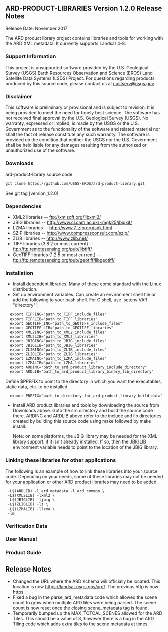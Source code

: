## ARD-PRODUCT-LIBRARIES Version 1.2.0 Release Notes
Release Date: November 2017

The ARD product library project contains libraries and tools for working with the ARD XML metadata. It currently supports Landsat 4-8.

### Support Information
This project is unsupported software provided by the U.S. Geological Survey (USGS) Earth Resources Observation and Science (EROS) Land Satellite Data Systems (LSDS) Project. For questions regarding products produced by this source code, please contact us at custserv@usgs.gov.

### Disclaimer
This software is preliminary or provisional and is subject to revision. It is being provided to meet the need for timely best science. The software has not received final approval by the U.S. Geological Survey (USGS). No warranty, expressed or implied, is made by the USGS or the U.S. Government as to the functionality of the software and related material nor shall the fact of release constitute any such warranty. The software is provided on the condition that neither the USGS nor the U.S. Government shall be held liable for any damages resulting from the authorized or unauthorized use of the software.

### Downloads
ard-product-library source code

    git clone https://github.com/USGS-EROS/ard-product-library.git

See git tag [version_1.2.0]

### Dependencies
  * XML2 libraries -- ftp://xmlsoft.org/libxml2/
  * JBIG libraries -- http://www.cl.cam.ac.uk/~mgk25/jbigkit/
  * LZMA libraries -- http://www.7-zip.org/sdk.html
  * SZIP libraries -- http://www.compressconsult.com/szip/
  * ZLIB libraries -- http://www.zlib.net/
  * TIFF libraries (3.8.2 or most current) -- ftp://ftp.remotesensing.org/pub/libtiff/
  * GeoTIFF libraries (1.2.5 or most current) -- ftp://ftp.remotesensing.org/pub/geotiff/libgeotiff/

### Installation
  * Install dependent libraries.  Many of these come standard with the Linux distribution.
  * Set up environment variables.  Can create an environment shell file or add the following to your bash shell.  For C shell, use 'setenv VAR "directory"'.  
  ```
    export TIFFINC="path_to_TIFF_include_files"
    export TIFFLIB="path_to_TIFF_libraries"
    export GEOTIFF_INC="path_to_GEOTIFF_include_files"
    export GEOTIFF_LIB="path_to_GEOTIFF_libraries"
    export XML2INC="path_to_XML2_include_files"
    export XML2LIB="path_to_XML2_libraries"
    export JBIGINC="path_to_JBIG_include_files"
    export JBIGLIB="path_to_JBIG_libraries"
    export ZLIBINC="path_to_ZLIB_include_files"
    export ZLIBLIB="path_to_ZLIB_libraries"    
    export LZMAINC="path_to_LZMA_include_files"
    export LZMALIB="path_to_LZMA_libraries"
    export ARDINC="path_to_ard_product_library_include_directory"
    export ARDLIB="path_to_ard_product_library_binary_lib_directory"
  ```
  Define $PREFIX to point to the directory in which you want the executables, static data, etc. to be installed.
  ```
    export PREFIX="path_to_directory_for_ard_product_library_build_data"
   ```

* Install ARD product libraries and tools by downloading the source from Downloads above.  Goto the src directory and build the source code there. ARDINC and ARDLIB above refer to the include and lib directories created by building this source code using make followed by make install.

  Note: on some platforms, the JBIG library may be needed for the XML library support, if it isn't already installed.  If so, then the JBIGLIB environment variable needs to point to the location of the JBIG library.

### Linking these libraries for other applications
The following is an example of how to link these libraries into your source
code. Depending on your needs, some of these libraries may not be needed for
your application or other ARD product libraries may need to be added.
```
 -L$(ARDLIB) -l_ard_metadata -l_ard_common \
 -L$(XML2LIB) -lxml2 \
 -L$(JBIGLIB) -ljbig \
 -L$(ZLIBLIB) -lz \
 -L$(LZMALIB) -llzma \
 -lm
```

### Verification Data

### User Manual

### Product Guide 
## Release Notes
  * Changed the URL where the ARD schema will officially be located.  This
    location is now https://landsat.usgs.gov/ard/.  The previous http is now
    https.
  * Fixed a bug in the parse_ard_metadata code which allowed the scene count
    to grow when multiple ARD tiles were being parsed.  The scene count is
    now reset once the closing scene_metadata tag is found.
  * Temporarily bumped up the MAX_TOTOAL_SCENES allowed for the ARD Tiles.
    This should be a value of 3, however there is a bug in the ARD Tiling code
    which adds extra tiles to the scene metadata at times.
